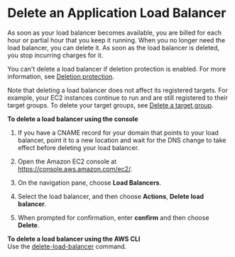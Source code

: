 # Delete an Application Load Balancer<a name="load-balancer-delete"></a>

As soon as your load balancer becomes available, you are billed for each hour or partial hour that you keep it running\. When you no longer need the load balancer, you can delete it\. As soon as the load balancer is deleted, you stop incurring charges for it\.

You can't delete a load balancer if deletion protection is enabled\. For more information, see [Deletion protection](application-load-balancers.md#deletion-protection)\.

Note that deleting a load balancer does not affect its registered targets\. For example, your EC2 instances continue to run and are still registered to their target groups\. To delete your target groups, see [Delete a target group](delete-target-group.md)\.

**To delete a load balancer using the console**

1. If you have a CNAME record for your domain that points to your load balancer, point it to a new location and wait for the DNS change to take effect before deleting your load balancer\.

1. Open the Amazon EC2 console at [https://console\.aws\.amazon\.com/ec2/](https://console.aws.amazon.com/ec2/)\.

1. On the navigation pane, choose **Load Balancers**\.

1. Select the load balancer, and then choose **Actions**, **Delete load balancer**\.

1. When prompted for confirmation, enter **confirm** and then choose **Delete**\.

**To delete a load balancer using the AWS CLI**  
Use the [delete\-load\-balancer](https://docs.aws.amazon.com/cli/latest/reference/elbv2/delete-load-balancer.html) command\.